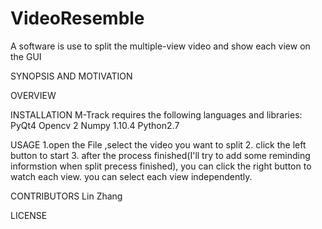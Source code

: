 # VideoResemble

A software is use to split the multiple-view video and show each view on the GUI

SYNOPSIS AND MOTIVATION



OVERVIEW


INSTALLATION
M-Track requires the following languages and libraries:
PyQt4 
Opencv 2
Numpy 1.10.4
Python2.7


USAGE
1.open the File ,select the video you want to split
2. click the left button to start 
3. after the process finished(I'll try to add some reminding informstion when split precess finished), you can click the right button to watch each view. 
you can select each view independently. 

CONTRIBUTORS
Lin Zhang



LICENSE

